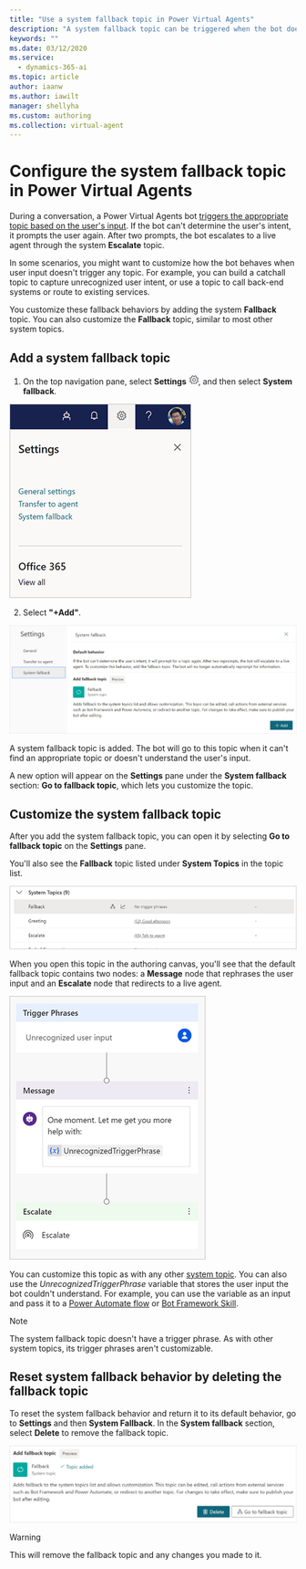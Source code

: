 ```yaml
---
title: "Use a system fallback topic in Power Virtual Agents"
description: "A system fallback topic can be triggered when the bot doesn't understand the user's questions."
keywords: ""
ms.date: 03/12/2020
ms.service:
  - dynamics-365-ai
ms.topic: article
author: iaanw
ms.author: iawilt
manager: shellyha
ms.custom: authoring
ms.collection: virtual-agent
---
```




# Configure the system fallback topic in Power Virtual Agents

During a conversation, a Power Virtual Agents bot [triggers the appropriate topic based on the user's input](authoring-create-edit-topics.md).<!--note from editor: Can I take a stab at editing this topic, when you have a minute? The first sentence has a typo, and I see some other things to change.--> If the bot can't determine the user's intent, it prompts the user again. After two prompts, the bot escalates<!--Writing Style Guide (WSG) suggests present tense wherever possible.--> to a live agent through the system **Escalate** topic.

In some scenarios, you might<!--WSG wants "might" instead of "may" to express possibility.--> want to customize how the bot behaves when user input doesn't trigger any topic<!--edit okay? I don't think we can say an intent is triggered -->. For example, you can<!--WSG says "don't substitute _could_ for _can_ unless you're referring to the past."--> build a catchall<!--American Heritage dictionary.--> topic to capture unrecognized user intent, or use a topic to call back-end systems or route to existing services.

You customize these fallback behaviors <!--edit okay? I wanted to tie together the concepts at the end of the previous paragraph with the reason for making fallback topics. -->by adding the system **Fallback** topic. You can also customize the **Fallback** topic, similar to most other system topics.

## Add a system fallback topic

1.    On the top navigation pane, select **Settings** ![](media/settings-icon.png)<!--This is actually how WSG wants us to refer to icons in procedures (assuming that "Settings" is the tooltip for the icon). Is this graphic okay, or should it have a dark background since that's what it will look like before it's selected?-->, and then select **System fallback**.

  ![Open System fallback settings](media/settings-system-fallback.png "Open System fallback settings")

2.    Select **"+Add"**.

  ![Open System fallback settings](media/settings-system-fallback-pane.png "Open System fallback settings")
 
A system fallback topic is added. The bot will go to this topic when it can't find an appropriate topic or doesn't understand the user's input. 

A new option will appear on the **Settings** pane under the **System fallback** section: **Go to fallback topic**, which lets you customize the topic.
 
## Customize the system fallback topic

After you add the system fallback topic, you can open it by selecting **Go to fallback topic** on the **Settings** pane. 

You'll also see the **Fallback** topic listed under **System Topics** in the topic list. 

![Fallback in the topic list](media/system-fallback-topic-list.png "Fallback in the topic list")

When you open this topic in the authoring canvas, you'll see that the default fallback topic contains two nodes: a **Message** node that rephrases the user input and an **Escalate** node that redirects to a live agent. 

![Fallback topic default content](media/system-fallback-default-content.png "Fallback topic default content")
 
You can customize this topic as with any other [system topic](authoring-create-edit-topics.md). You can also use the *UnrecognizedTriggerPhrase* variable that stores the user input the bot couldn't understand. For example, you can use the variable as an input and pass it to a [Power Automate flow](advanced-flow.md) or [Bot Framework Skill](advanced-use-skills.md).

>[!Note]
>The system fallback topic doesn't have a trigger phrase. As with other system topics, its trigger phrases aren't customizable.<!--Not sure why this second sentence is included, since it doesn't seem to apply to the fallback topic.-->  

## Reset system fallback behavior by deleting the fallback topic

To reset the system fallback behavior and return it to its default behavior, go to **Settings** and then **System Fallback**. In the **System fallback** section<!--It looks like this section is named **Add fallback topic**, to judge by the screenshot?-->, select **Delete** to remove the fallback topic. 

![Delete the fallback topic](media/delete-system-fallback-topic.png "Delete the fallback topic")
 
>[!WARNING]
>This will remove the fallback topic and any changes you made to it. 


